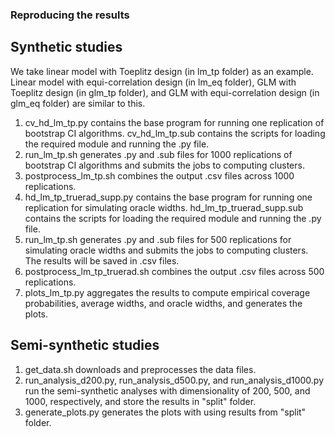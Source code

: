 ### Reproducing the results

## Synthetic studies

We take linear model with Toeplitz design (in lm_tp folder) as an example. Linear model with equi-correlation design (in lm_eq folder), GLM with Toeplitz design (in glm_tp folder), and GLM with equi-correlation design (in glm_eq folder) are similar to this.

1) cv_hd_lm_tp.py contains the base program for running one replication of bootstrap CI algorithms. cv_hd_lm_tp.sub contains the scripts for loading the required module and running the .py file.
2) run_lm_tp.sh generates .py and .sub files for 1000 replications of bootstrap CI algorithms and submits the jobs to computing clusters.
3) postprocess_lm_tp.sh combines the output .csv files across 1000 replications.
4) hd_lm_tp_truerad_supp.py contains the base program for running one replication for simulating oracle widths. hd_lm_tp_truerad_supp.sub contains the scripts for loading the required module and running the .py file.
5) run_lm_tp.sh generates .py and .sub files for 500 replications for simulating oracle widths and submits the jobs to computing clusters. The results will be saved in .csv files.
6) postprocess_lm_tp_truerad.sh combines the output .csv files across 500 replications.
7) plots_lm_tp.py aggregates the results to compute empirical coverage probabilities, average widths, and oracle widths, and generates the plots.

## Semi-synthetic studies

1) get_data.sh downloads and preprocesses the data files.
2) run_analysis_d200.py, run_analysis_d500.py, and run_analysis_d1000.py run the semi-synthetic analyses with dimensionality of 200, 500, and 1000, respectively, and store the results in "split" folder.
3) generate_plots.py generates the plots with using results from "split" folder.